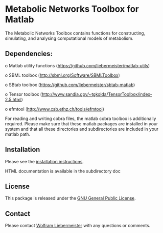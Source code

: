 Metabolic Networks Toolbox for Matlab
=====================================

The Metabolic Networks Toolbox contains functions for constructing, simulating, and analysing computational models of metabolism.

## Dependencies:

  o Matlab utility functions (https://github.com/liebermeister/matlab-utils)

  o SBML toolbox    (http://sbml.org/Software/SBMLToolbox)

  o SBtab toolbox  (https://github.com/liebermeister/sbtab-matlab)

  o Tensor toolbox (http://www.sandia.gov/~tgkolda/TensorToolbox/index-2.5.html)

  o efmtool        (http://www.csb.ethz.ch/tools/efmtool)

For reading and writing cobra files, the matlab cobra toolbox is additionally required. Please make sure that these matlab packages are installed in your system and that all these directories and subdirectories are included in your matlab path.

## Installation
Please see the [installation instructions](INSTALLATION).

HTML documentation is available in the subdirectory doc

## License
This package is released under the [GNU General Public License](LICENSE).

## Contact
Please contact [Wolfram Liebermeister](mailto:wolfram.liebermeister@gmail.com) with any questions or comments.
